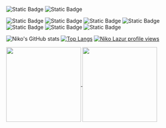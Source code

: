 ![Static Badge](https://img.shields.io/badge/Niko_Lazur-%230A66C2?style=social&logo=linkedin&logoColor=%230A66C2&labelColor=%23ffffff&color=blue)
![Static Badge](https://img.shields.io/badge/lazur.niko@gmail.com-%23EA4335?style=social&logo=gmail&logoColor=%23EA4335&labelColor=black)

![Static Badge](https://img.shields.io/badge/Javascript-%23F7DF1E?logo=javascript&logoColor=%23F7DF1E&labelColor=%23787777)
![Static Badge](https://img.shields.io/badge/Playwright-%232EAD33?logo=playwright&logoColor=%232EAD33&labelColor=white)
![Static Badge](https://img.shields.io/badge/Postman-%23ffffff?logo=postman&logoColor=%23FF6C37&labelColor=%23ffffff&&color=%23FF6C37)
![Static Badge](https://img.shields.io/badge/Cypress-%2369D3A7?logo=cypress&logoColor=%23557C94&labelColor=%23ffffff&color=%23557C94)
![Static Badge](https://img.shields.io/badge/Kali_Linux-black?logo=kalilinux&logoColor=%23557C94&labelColor=%23ffffff&color=%23363636)
![Static Badge](https://img.shields.io/badge/Burp_Suite-%23ffffff?logo=portswigger&logoColor=%23FF6633&labelColor=%23ffffff&&color=%23FF6633)
![Static Badge](https://img.shields.io/badge/Metasploit-%236D4C9F?logo=monster&logoColor=%230c3cfa&labelColor=%23ffffff&color=blue)

![Niko's GitHub stats](https://github-readme-stats.vercel.app/api?username=lazurniko&show_icons=true&theme=gotham)
[![Top Langs](https://github-readme-stats.vercel.app/api/top-langs/?username=lazurniko&layout=donut)](https://github.com/lazurniko/github-readme-stats)
[![Niko Lazur profile views](https://u8views.com/api/v1/github/profiles/74565339/views/day-week-month-total-count.svg)](https://u8views.com/github/LazurNiko)

<a href="https://github.com/anuraghazra/github-readme-stats">
  <img height=200 align="center" src="https://github-readme-stats.vercel.app/api?username=anuraghazra" />
</a>
<a href="https://github.com/anuraghazra/convoychat">
  <img height=200 align="center" src="https://github-readme-stats.vercel.app/api/top-langs?username=anuraghazra&layout=compact&langs_count=8&card_width=320" />
</a>
